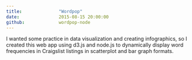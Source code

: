 ```yaml
---
title:  			"Wordpop"
date:   			2015-08-15 20:00:00
github: 			wordpop-node
---
```

I wanted some practice in data visualization and creating infographics, so I created this web app using d3.js and node.js to dynamically display word frequencies in Craigslist listings in scatterplot and bar graph formats.